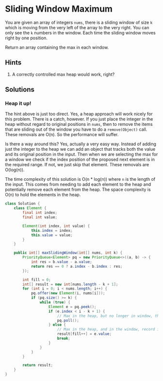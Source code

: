 # Sliding Window Maximum

You are given an array of integers `nums`, there is a sliding window of size `k`
which is moving from the very left of the array to the very right. You can only
see the `k` numbers in the window. Each time the sliding window moves right by
one position.

Return an array containing the max in each window.

## Hints

1. A correctly controlled max heap would work, right?

## Solutions

### Heap it up!

The hint above is just too direct. Yes, a heap approach will work nicely for
this problem. There is a catch, however. If you just place the integer in the
heap without regard to original positions in `nums`, then to remove the items
that are sliding out of the window you have to do a `remove(Object)` call.
These removals are O(n). So the performance will suffer.

Is there a way around this? Yes, actually a very easy way. Instead of adding
just the integer to the heap we can add an object that tracks both the value
and its original position in the input. Then when we are selecting the max for
a window we check if the index position of the proposed next element is in the
required range. If not, we just skip that element. These removals are
O(log(n)).

The time complexity of this solution is O(n * log(n)) where `n` is the length
of the input. This comes from needing to add each element to the heap and
potentially remove each element from the heap. The space complexity is O(n) to
hold the elements in the heap.

```java
class Solution {
    class Element {
        final int index;
        final int value;

        Element(int index, int value) {
            this.index = index;
            this.value = value;
        }
    }

    public int[] maxSlidingWindow(int[] nums, int k) {
        PriorityQueue<Element> pq = new PriorityQueue<>((a, b) -> {
            int res = b.value - a.value;
            return res == 0 ? a.index - b.index : res;
        });

        int fill = 0;
        int[] result = new int[nums.length - k + 1];
        for (int i = 0; i < nums.length; i++) {
            pq.offer(new Element(i, nums[i]));
            if (pq.size() >= k) {
                while (true) {
                    Element e = pq.peek();
                    if (e.index < i - k + 1) {
                        // Max in the heap, but no longer in window, throw away.
                        pq.poll();
                    } else {
                        // Max in the heap, and in the window, record it.
                        result[fill++] = e.value;
                        break;
                    }
                }
            }
        }

        return result;
    }
}
```

